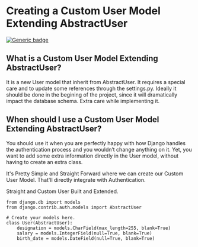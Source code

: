 # Creating a Custom User Model Extending AbstractUser

[![Generic badge](https://img.shields.io/badge/CODE-WORKED-GREEN.svg)](https://shields.io/)

## What is a Custom User Model Extending AbstractUser?
It is a new User model that inherit from AbstractUser. It requires a special care and to update some references through the settings.py. Ideally it should be done in the begining of the project, since it will dramatically impact the database schema. Extra care while implementing it.

## When should I use a Custom User Model Extending AbstractUser?
You should use it when you are perfectly happy with how Django handles the authentication process and you wouldn’t change anything on it. Yet, you want to add some extra information directly in the User model, without having to create an extra class.

It's Pretty Simple and Straight Forward where we can create our Custom User Model. That'll directly integrate with Authentication.

Straight and Custom User Built and Extended.

```
from django.db import models
from django.contrib.auth.models import AbstractUser

# Create your models here.
class User(AbstractUser):
    designation = models.CharField(max_length=255, blank=True)
    salary = models.IntegerField(null=True, blank=True)
    birth_date = models.DateField(null=True, blank=True)
```
